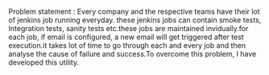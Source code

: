 Problem statement : Every company and the respective teams have their lot of jenkins job running everyday. these jenkins jobs can contain smoke tests, Integration tests, sanity tests etc.these jobs are maintained invidually.for each job, if email is configured, a new email will get triggered after test execution.it takes lot of time to go through each and every job and then analyse the cause of failure and success.To overcome this problem, I have developed this utility.
